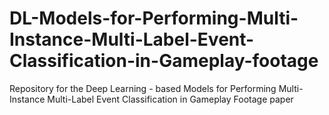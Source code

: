# DL-Models-for-Performing-Multi-Instance-Multi-Label-Event-Classification-in-Gameplay-footage
Repository for the Deep Learning - based Models for Performing Multi-Instance Multi-Label Event Classification in Gameplay Footage paper
